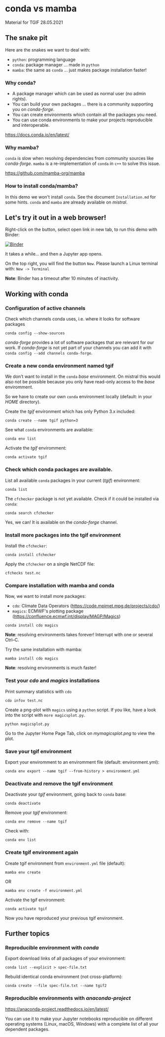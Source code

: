 # conda vs mamba

Material for TGIF 28.05.2021

## The snake pit

Here are the snakes we want to deal with:

* `python`: programming language
* `conda`: package manager ... made in `python`
* `mamba`: the same as `conda` ... just makes package installation faster!

### Why conda?

* A package manager which can be used as normal user (no admin rights).
* You can build your own packages ... there is a community supporting you on *conda-forge*.
* You can create environments which contain all the packages you need.
* You can use conda environments to make your projects reproducible and interoperable.

https://docs.conda.io/en/latest/

### Why mamba?

`conda` is slow when resolving dependencies from community sources like *conda-forge*.
`mamba` is a re-implementation of `conda` in `c++` to solve this issue.

https://github.com/mamba-org/mamba

### How to install conda/mamba?

In this demo we won't install `conda`.
See the document `Installation.md` for some hints.
`conda` and `mamba` are already available on *mistral*. 

## Let's try it out in a web browser!

Right-click on the button, select open link in new tab, to run this demo with Binder:

[![Binder](https://mybinder.org/badge_logo.svg)](https://mybinder.org/v2/gh/atmodatcode/conda-vs-mamba/HEAD)

It takes a while... and then a Jupyter app opens.

On the top right, you will find the button `New`.
Please launch a Linux terminal with: `New -> Terminal`

**Note**: Binder has a timeout after 10 minutes of inactivity.

## Working with conda

### Configuration of active channels

Check which channels conda uses, i.e. where it looks for software packages
```
conda config --show-sources
```
*conda-forge* provides a lot of software packages that are relevant for our work.
If *conda-forge* is not yet part of your channels you can add it with `conda config --add channels conda-forge`.

### Create a new conda environment named tgif

We don't want to install in the `conda` *base* environment.
On mistral this would also not be possible because you only have read-only access
to the *base* enviromment.

So we have to create our own `conda` environment locally (default: in your *HOME* directory).

Create the *tgif* environment which has only Python 3.x included:
```
conda create --name tgif python=3
```

See what `conda` environments are available:
```
conda env list
```

Activate the *tgif* enviromment:
```
conda activate tgif
```

### Check which conda packages are available.

List all available `conda` packages in your current (*tgif*) environment:
```
conda list
```

The `cfchecker` package is not yet available. Check if it could be installed via `conda`:
```
conda search cfchecker
```

Yes, we can! It is available on the *conda-forge* channel.

### Install more packages into the tgif environment

Install the `cfchecker`:
```
conda install cfchecker
```

Apply the `cfchecker` on a single NetCDF file:
```
cfchecks test.nc
```

### Compare installation with mamba and conda

Now, we want to install more packages:
* `cdo`: Climate Data Operators (https://code.mpimet.mpg.de/projects/cdo/)
* `magics`: ECMWF's plotting package (https://confluence.ecmwf.int/display/MAGP/Magics)

```
conda install cdo magics
```

**Note**: resolving environments takes forever! Interrupt with one or several Ctrl–C.

Try the same installation with mamba:
```
mamba install cdo magics
```

**Note**: resolving environments is much faster!

### Test your *cdo* and *magics* installations

Print summary statistics with `cdo` 

```
cdo infov test.nc
```

Create a png-plot with `magics` using a `python` script. If you like, have a look into the script with `more magicsplot.py`. 

```
python magicsplot.py
```

Go to the Jupyter Home Page Tab, click on *mymagicsplot.png* to view the plot.

### Save your tgif environment

Export your enviromment to an enviromment file (default: environment.yml):
```
conda env export --name tgif --from-history > environment.yml
```

### Deactivate and remove the tgif environment

Deactivate your *tgif* environment, going back to `conda` base:
```
conda deactivate
```

Remove your *tgif* environment:
```
conda env remove --name tgif
```

Check with:
```
conda env list
```

### Create tgif environment again

Create tgif environment from `environment.yml` file (default):
```
mamba env create
```

OR

```
mamba env create -f environment.yml
```

Activate the tgif environment:
```
conda activate tgif
```

Now you have reproduced your previous tgif environment.


## Further topics

### Reproducible environment with *conda*

Export download links of all packages of your environment:
```
conda list --explicit > spec-file.txt
```
Rebuild identical conda environment (not cross-platform):
```
conda create --file spec-file.txt --name tgif2
```

### Reproducible environments with *anaconda-project*

https://anaconda-project.readthedocs.io/en/latest/

You can use it to make your Jupyter notebooks reproducible
on different operating systems (Linux, macOS, Windows) with a complete
list of all your dependent packages.
